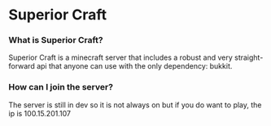 # Superior Craft

### What is Superior Craft?
Superior Craft is a minecraft server that includes a robust and very straight-forward api that anyone can use with the only dependency: bukkit.

### How can I join the server?
The server is still in dev so it is not always on but if you do want to play, the ip is 100.15.201.107
